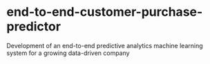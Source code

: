 # end-to-end-customer-purchase-predictor
 Development of an end-to-end predictive analytics machine learning system for a growing data-driven company
